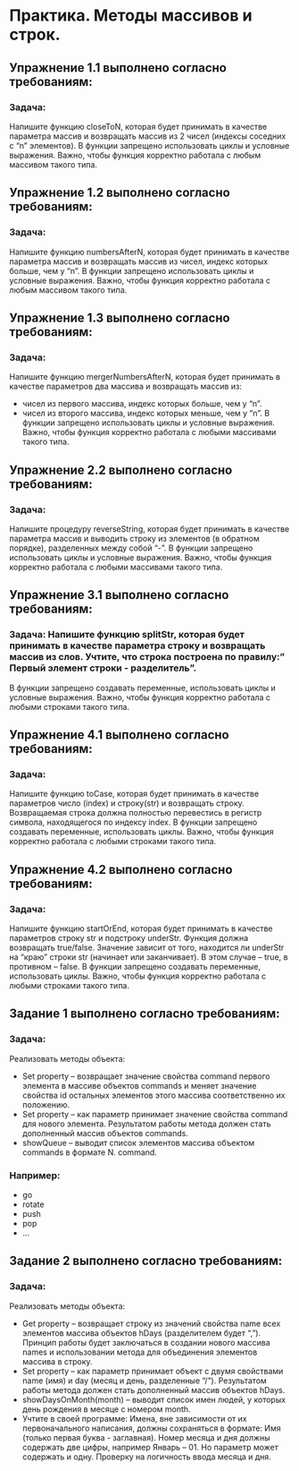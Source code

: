 # Практика. Методы массивов и строк.
## Упражнение 1.1 выполнено согласно требованиям:
### Задача: 
Напишите функцию closeToN, которая будет принимать в качестве параметра массив и возвращать массив из 2 чисел (индексы соседних с “n” элементов).
В функции запрещено использовать циклы и условные выражения. Важно, чтобы функция корректно работала с любым массивом такого типа.

## Упражнение 1.2 выполнено согласно требованиям:
### Задача:
Напишите функцию numbersAfterN, которая будет принимать в качестве параметра массив и возвращать массив из чисел, индекс которых больше, чем у “n”. 
В функции запрещено использовать циклы и условные выражения. Важно, чтобы функция корректно работала с любым массивом такого типа.

## Упражнение 1.3 выполнено согласно требованиям:
### Задача:
Напишите функцию mergerNumbersAfterN, которая будет принимать в качестве параметров два массива и возвращать массив из:
- чисел из первого массива, индекс которых больше, чем у “n”. 
- чисел из второго массива, индекс которых меньше, чем у “n”. 
	В функции запрещено использовать циклы и условные выражения. Важно, чтобы функция корректно работала с любыми массивами такого типа.

## Упражнение 2.2 выполнено согласно требованиям:
### Задача: 
Напишите процедуру reverseString, которая будет принимать в качестве параметра массив и выводить строку из элементов (в обратном порядке), разделенных между собой “-”. 
В функции запрещено использовать циклы и условные выражения. Важно, чтобы функция корректно работала с любыми массивами такого типа.

## Упражнение 3.1 выполнено согласно требованиям:
### Задача: Напишите функцию splitStr, которая будет принимать в качестве параметра строку и возвращать массив из слов. Учтите, что строка построена по правилу:” Первый элемент строки - разделитель”.
В функции запрещено создавать переменные, использовать циклы и условные выражения. Важно, чтобы функция корректно работала с любыми строками такого типа.

## Упражнение 4.1 выполнено согласно требованиям:
### Задача:
Напишите функцию toCase, которая будет принимать в качестве параметров число (index) и строку(str) и возвращать строку. Возвращаемая строка должна полностью перевестись в регистр символа, находящегося по индексу index. 
В функции запрещено создавать переменные, использовать циклы. Важно, чтобы функция корректно работала с любыми строками такого типа.

## Упражнение 4.2 выполнено согласно требованиям:
### Задача:
Напишите функцию startOrEnd, которая будет принимать в качестве параметров строку str и подстроку underStr. Функция должна возвращать true/false. Значение зависит от того, находится ли underStr на “краю” строки str (начинает или заканчивает). В этом случае – true, в противном – false.
В функции запрещено создавать переменные, использовать циклы. Важно, чтобы функция корректно работала с любыми строками такого типа.

## Задание 1 выполнено согласно требованиям:
### Задача:
Реализовать методы объекта:
- Set property – возвращает значение свойства command первого элемента в массиве объектов commands и меняет значение свойства id остальных элементов этого массива соответственно их положению.
- Set property – как параметр принимает значение свойства command для нового элемента. Результатом работы метода должен стать дополненный массив объектов commands.
- showQueue – выводит список элементов массива объектом commands в формате N. command.
### Например:
- go
- rotate
- push
- pop
- …
## Задание 2 выполнено согласно требованиям:
### Задача: 
Реализовать методы объекта:
- Get property – возвращает строку из значений свойства name всех элементов массива объектов hDays (разделителем будет “,”). Принцип работы будет заключаться в создании нового массива names и использовании метода для объединения элементов массива в строку.
- Set property – как параметр принимает объект с двумя свойствами name (имя) и day (месяц и день, разделенные “/”). Результатом работы метода должен стать дополненный массив объектов hDays.
- showDaysOnMonth(month) – выводит список имен людей, у которых день рождения в месяце с номером month.
- Учтите в своей программе:
Имена, вне зависимости от их первоначального написания, должны сохраняться в формате: Имя (только первая буква - заглавная).
Номер месяца и дня должны содержать две цифры, например Январь – 01. Но параметр может содержать и одну.
Проверку на логичность ввода месяца и дня.
